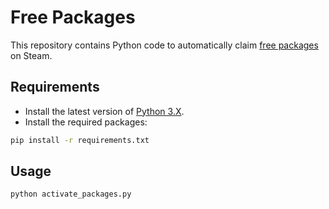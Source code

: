 # Free Packages

This repository contains Python code to automatically claim [free packages][steamdb-free-packages] on Steam.

## Requirements

- Install the latest version of [Python 3.X][python-download-url].
- Install the required packages:

```bash
pip install -r requirements.txt
```

## Usage

```bash
python activate_packages.py
```

<!-- Definitions -->

[steamdb-free-packages]: <https://steamdb.info/freepackages/>
[python-download-url]: <https://www.python.org/downloads/>
